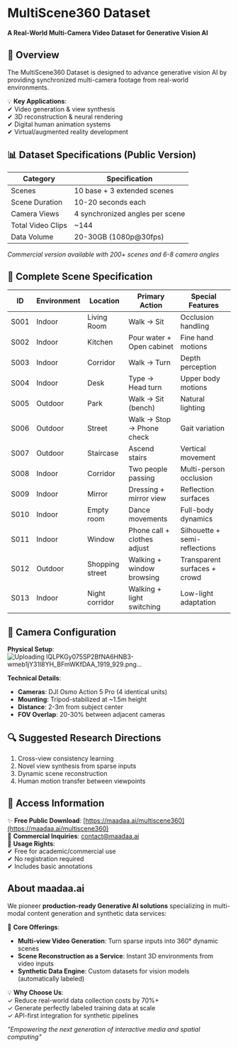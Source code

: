 # MultiScene360 Dataset  
**A Real-World Multi-Camera Video Dataset for Generative Vision AI**  

## 📌 Overview  
The MultiScene360 Dataset is designed to advance generative vision AI by providing synchronized multi-camera footage from real-world environments.  

💡 **Key Applications**:  
✔ Video generation & view synthesis  
✔ 3D reconstruction & neural rendering  
✔ Digital human animation systems  
✔ Virtual/augmented reality development  

## 📊 Dataset Specifications (Public Version)  
| Category            | Specification                          |
|---------------------|----------------------------------------|
| Scenes              | 10 base + 3 extended scenes           |
| Scene Duration      | 10-20 seconds each                   |
| Camera Views        | 4 synchronized angles per scene      |
| Total Video Clips   | ~144                                 |
| Data Volume         | 20-30GB (1080p@30fps)               |

*Commercial version available with 200+ scenes and 6-8 camera angles*

## 🌆 Complete Scene Specification  
| ID   | Environment | Location        | Primary Action             | Special Features          |
|------|-------------|-----------------|----------------------------|---------------------------|
| S001 | Indoor      | Living Room     | Walk → Sit                 | Occlusion handling        |
| S002 | Indoor      | Kitchen         | Pour water + Open cabinet  | Fine hand motions         |
| S003 | Indoor      | Corridor        | Walk → Turn                | Depth perception         |
| S004 | Indoor      | Desk            | Type → Head turn           | Upper body motions       |
| S005 | Outdoor     | Park            | Walk → Sit (bench)         | Natural lighting         |
| S006 | Outdoor     | Street          | Walk → Stop → Phone check  | Gait variation           |
| S007 | Outdoor     | Staircase       | Ascend stairs              | Vertical movement        |
| S008 | Indoor      | Corridor        | Two people passing         | Multi-person occlusion   |
| S009 | Indoor      | Mirror          | Dressing + mirror view     | Reflection surfaces      |
| S010 | Indoor      | Empty room      | Dance movements            | Full-body dynamics       |
| S011 | Indoor      | Window          | Phone call + clothes adjust| Silhouette + semi-reflections |
| S012 | Outdoor     | Shopping street | Walking + window browsing  | Transparent surfaces + crowd |
| S013 | Indoor      | Night corridor  | Walking + light switching  | Low-light adaptation     |

## 🎥 Camera Configuration  
**Physical Setup**:  
![Uploading lQLPKGy075SP2BfNA6HNB3-wmeb1jY31l8YH_BFmWKfDAA_1919_929.png…]()


**Technical Details**:  
- **Cameras**: DJI Osmo Action 5 Pro (4 identical units)  
- **Mounting**: Tripod-stabilized at ~1.5m height  
- **Distance**: 2-3m from subject center  
- **FOV Overlap**: 20-30% between adjacent cameras  

## 🔍 Suggested Research Directions  
1. Cross-view consistency learning  
2. Novel view synthesis from sparse inputs  
3. Dynamic scene reconstruction  
4. Human motion transfer between viewpoints  

## 🚀 Access Information  
✨ **Free Public Download**: [https://maadaa.ai/multiscene360](https://maadaa.ai/multiscene360)  
💼 **Commercial Inquiries**: contact@maadaa.ai  
🎯 **Usage Rights**:  
✔ Free for academic/commercial use  
✔ No registration required  
✔ Includes basic annotations 

## About maadaa.ai
We pioneer **production-ready Generative AI solutions** specializing in multi-modal content generation and synthetic data services:  

🚀 **Core Offerings**:  
- **Multi-view Video Generation**: Turn sparse inputs into 360° dynamic scenes  
- **Scene Reconstruction as a Service**: Instant 3D environments from video inputs  
- **Synthetic Data Engine**: Custom datasets for vision models (automatically labeled)  


💡 **Why Choose Us**:  
✓ Reduce real-world data collection costs by 70%+  
✓ Generate perfectly labeled training data at scale  
✓ API-first integration for synthetic pipelines  

*"Empowering the next generation of interactive media and spatial computing"*  
 
